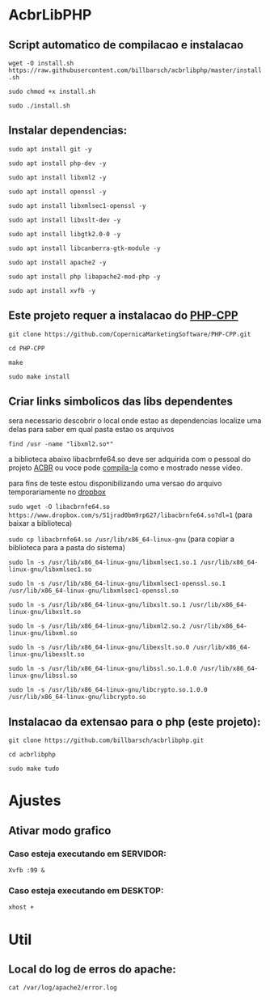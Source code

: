 # AcbrLibPHP

## Script automatico de compilacao e instalacao

`wget -O install.sh https://raw.githubusercontent.com/billbarsch/acbrlibphp/master/install.sh`

`sudo chmod +x install.sh`

`sudo ./install.sh`


## Instalar dependencias:

`sudo apt install git -y`

`sudo apt install php-dev -y`

`sudo apt install libxml2 -y`

`sudo apt install openssl -y`

`sudo apt install libxmlsec1-openssl -y`

`sudo apt install libxslt-dev -y`

`sudo apt install libgtk2.0-0 -y`

`sudo apt install libcanberra-gtk-module -y`

`sudo apt install apache2 -y`

`sudo apt install php libapache2-mod-php -y`

`sudo apt install xvfb -y`


## Este projeto requer a instalacao do [PHP-CPP](http://www.php-cpp.com/) 

`git clone https://github.com/CopernicaMarketingSoftware/PHP-CPP.git`

`cd PHP-CPP`

`make`

`sudo make install`


## Criar links simbolicos das libs dependentes

sera necessario descobrir o local onde estao as dependencias 
localize uma delas para saber em qual pasta estao os arquivos

`find /usr -name "libxml2.so*"`

a biblioteca abaixo libacbrnfe64.so deve ser adquirida com o pessoal do projeto [ACBR](https://projetoacbr.com.br/acbrlib/) ou voce pode [compila-la](https://www.youtube.com/watch?v=XJvMr3b6rNo&feature=emb_title) como e mostrado nesse video.

para fins de teste estou disponibilizando uma versao do arquivo temporariamente no [dropbox](https://www.dropbox.com/s/51jrad0bm9rp627/libacbrnfe64.so?dl=0)

`sudo wget -O libacbrnfe64.so https://www.dropbox.com/s/51jrad0bm9rp627/libacbrnfe64.so?dl=1` 
(para baixar a biblioteca)

`sudo cp libacbrnfe64.so /usr/lib/x86_64-linux-gnu` 
(para copiar a biblioteca para a pasta do sistema)

`sudo ln -s /usr/lib/x86_64-linux-gnu/libxmlsec1.so.1 /usr/lib/x86_64-linux-gnu/libxmlsec1.so`

`sudo ln -s /usr/lib/x86_64-linux-gnu/libxmlsec1-openssl.so.1 /usr/lib/x86_64-linux-gnu/libxmlsec1-openssl.so`

`sudo ln -s /usr/lib/x86_64-linux-gnu/libxslt.so.1 /usr/lib/x86_64-linux-gnu/libxslt.so`

`sudo ln -s /usr/lib/x86_64-linux-gnu/libxml2.so.2 /usr/lib/x86_64-linux-gnu/libxml.so`

`sudo ln -s /usr/lib/x86_64-linux-gnu/libexslt.so.0 /usr/lib/x86_64-linux-gnu/libexslt.so`

`sudo ln -s /usr/lib/x86_64-linux-gnu/libssl.so.1.0.0 /usr/lib/x86_64-linux-gnu/libssl.so`

`sudo ln -s /usr/lib/x86_64-linux-gnu/libcrypto.so.1.0.0 /usr/lib/x86_64-linux-gnu/libcrypto.so`


## Instalacao da extensao para o php (este projeto):

`git clone https://github.com/billbarsch/acbrlibphp.git`

`cd acbrlibphp`

`sudo make tudo`


# Ajustes

## Ativar modo grafico

### Caso esteja executando em SERVIDOR:

`Xvfb :99 &`

### Caso esteja executando em DESKTOP:

`xhost +` 


# Util

## Local do log de erros do apache:

`cat /var/log/apache2/error.log`

